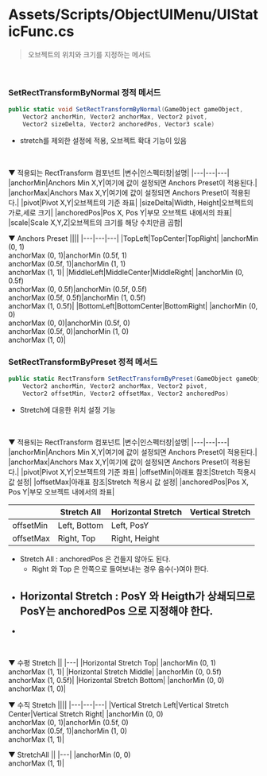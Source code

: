 # Assets/Scripts/ObjectUIMenu/UIStaticFunc.cs
> 오브젝트의 위치와 크기를 지정하는 메서드
<br>

### SetRectTransformByNormal 정적 메서드
```csharp
public static void SetRectTransformByNormal(GameObject gameObject,
    Vector2 anchorMin, Vector2 anchorMax, Vector2 pivot,
    Vector2 sizeDelta, Vector2 anchoredPos, Vector3 scale)
```
- stretch를 제외한 설정에 적용, 오브젝트 확대 기능이 있음
<br>

▼ 적용되는 RectTransform 컴포넌트
|변수|인스펙터창|설명|
|---|---|---|
|anchorMin|Anchors Min X,Y|여기에 값이 설정되면 Anchors Preset이 적용된다.|
|anchorMax|Anchors Max X,Y|여기에 값이 설정되면 Anchors Preset이 적용된다.|
|pivot|Pivot X,Y|오브젝트의 기준 좌표|
|sizeDelta|Width, Height|오브젝트의 가로,세로 크기|
|anchoredPos|Pos X, Pos Y|부모 오브젝트 내에서의 좌표|
|scale|Scale X,Y,Z|오브젝트의 크기를 해당 수치만큼 곱함|
<br>

▼ Anchors Preset
||||
|---|---|---|
|TopLeft|TopCenter|TopRight|
|anchorMin (0, 1)<br>anchorMax (0, 1)|anchorMin (0.5f, 1)<br>anchorMax (0.5f, 1)|anchorMin (1, 1)<br>anchorMax (1, 1)|
|MiddleLeft|MiddleCenter|MiddleRight|
|anchorMin (0, 0.5f)<br>anchorMax (0, 0.5f)|anchorMin (0.5f, 0.5f)<br>anchorMax (0.5f, 0.5f)|anchorMin (1, 0.5f)<br>anchorMax (1, 0.5f)|
|BottomLeft|BottomCenter|BottomRight|
|anchorMin (0, 0)<br>anchorMax (0, 0)|anchorMin (0.5f, 0)<br>anchorMax (0.5f, 0)|anchorMin (1, 0)<br>anchorMax (1, 0)|
<br>

### SetRectTransformByPreset 정적 메서드
```csharp
public static RectTransform SetRectTransformByPreset(GameObject gameObject,
    Vector2 anchorMin, Vector2 anchorMax, Vector2 pivot,
    Vector2 offsetMin, Vector2 offsetMax, Vector2 anchoredPos)
```
- Stretch에 대응한 위치 설정 기능
<br>

▼ 적용되는 RectTransform 컴포넌트
|변수|인스펙터창|설명|
|---|---|---|
|anchorMin|Anchors Min X,Y|여기에 값이 설정되면 Anchors Preset이 적용된다.|
|anchorMax|Anchors Max X,Y|여기에 값이 설정되면 Anchors Preset이 적용된다.|
|pivot|Pivot X,Y|오브젝트의 기준 좌표|
|offsetMin|아래표 참조|Stretch 적용시 값 설정|
|offsetMax|아래표 참조|Stretch 적용시 값 설정|
|anchoredPos|Pos X, Pos Y|부모 오브젝트 내에서의 좌표|
<br>

||Stretch All|Horizontal Stretch|Vertical Stretch|
|---|---|---|---|
|offsetMin|Left, Bottom|Left, PosY||
|offsetMax|Right, Top|Right, Height||
- Stretch All : anchoredPos 은 건들지 않아도 된다.
    - Right 와 Top 은 안쪽으로 들여보내는 경우 음수(-)여야 한다.
- Horizontal Stretch : PosY 와 Heigth가 상쇄되므로 PosY는 anchoredPos 으로 지정해야 한다.
    - 
- 
<br>

▼ 수평 Stretch
||
|---|
|Horizontal Stretch Top|
|anchorMin (0, 1)<br>anchorMax (1, 1)|
|Horizontal Stretch Middle|
|anchorMin (0, 0.5f)<br>anchorMax (1, 0.5f)|
|Horizontal Stretch Bottom|
|anchorMin (0, 0)<br>anchorMax (1, 0)|
<br>

▼ 수직 Stretch
||||
|---|---|---|
|Vertical Stretch Left|Vertical Stretch Center|Vertical Stretch Right|
|anchorMin (0, 0)<br>anchorMax (0, 1)|anchorMin (0.5f, 0)<br>anchorMax (0.5f, 1)|anchorMin (1, 0)<br>anchorMax (1, 1)|
<br>

▼ StretchAll
||
|---|
|anchorMin (0, 0)<br>anchorMax (1, 1)|
<br>
